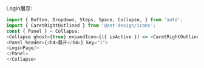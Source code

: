 Login展示:  

[](注释：此处```后的js代表这段代码需要进行渲染。另外，下拉栏是为了良好的阅读体验而添加的，请大家也添加一下) 

```js 
import { Button, Dropdown, Steps, Space, Collapse, } from 'antd';
import { CaretRightOutlined } from '@ant-design/icons';
const { Panel } = Collapse;
<Collapse ghost={true} expandIcon={({ isActive }) => <CaretRightOutlined style={{ paddingTop: 8 }} rotate={isActive ?90 : 0} />}>
<Panel header={<h4>展开</h4>} key="1">
<LoginPage/>
</Panel>
</Collapse>
```
